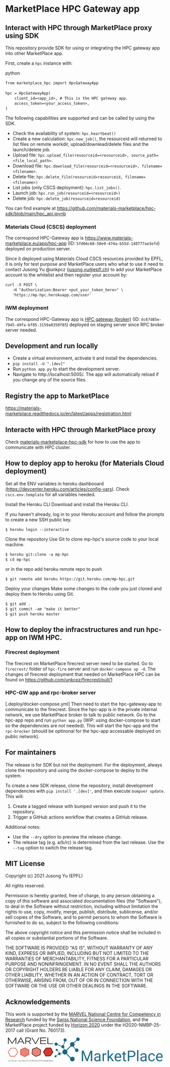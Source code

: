 # MarketPlace HPC Gateway app

## Interact with HPC through MarketPlace proxy using SDK

This repository provide SDK for using or integrating the HPC gateway app into other MarketPlace app.

First, create a `hpc` instance with:

python
```
from marketplace_hpc import HpcGatewayApp

hpc = HpcGatewayApp(
    client_id=<app_id>, # This is the HPC gateway app.
    access_token=<your_access_token>,
)
```

The following capabilities are supported and can be called by using the SDK.

- Check the availability of system: `hpc.heartbeat()`
- Create a new calculation: `hpc.new_job()`, the resourceid will returned to list files on remote workdir, upload/downlead/delete files and the launch/delete job.
- Upload file: `hpc.upload_file(resourceid=<resourceid>, source_path=<file_local_path>`.
- Download file: `hpc.download_file(resourceid=<resourceid>, filename=<filename>`.
- Delete file: `hpc.delete_file(resourceid=resourceid, filename=<filename>)`
- List jobs (only CSCS deployment): `hpc.list_jobs()`.
- Launch job: `hpc.run_job(resourceid=<resourceid>)`
- Delete job: `hpc.delete_job(resourceid=resourceid)`

You can find example at https://github.com/materials-marketplace/hpc-sdk/blob/main/hpc_api.ipynb

### Materials Cloud (CSCS) deployment

The correspond HPC-Gateway app is https://www.materials-marketplace.eu/app/hpc-app (ID: `5fd66c68-50e9-474a-b55d-148777ae3efd`) deployed on production server.

Since it deployed using Materials Cloud CSCS resources provided by EPFL, it is only for test purpose and MarketPlace users who what to use it need to contact Jusong Yu @unkpcz (jusong.yu@epfl.ch) to add your MarketPlace account to the whitelist and then register your account by:

```
curl -X POST \
   -H "Authorization:Bearer <put_your_token_here>" \
   'https://mp-hpc.herokuapp.com/user'
```

### IWM deployment

The correspond HPC-Gateway app is [HPC gateway (broker)](https://staging.materials-marketplace.eu/app/hpc-gateway-broker) (ID: `dc67d85e-7945-49fa-bf85-3159a8358f85`) deployed on staging server since RPC broker server needed.


## Development and run locally

- Create a virtual environment, activate it and install the dependencies.
- `pip install -U ".[dev]"`
- Run `python app.py` to start the development server.
- Navigate to http://localhost:5005/. The app will automatically reload if you change any of the source files.

## Registry the app to MarketPlace

https://materials-marketplace.readthedocs.io/en/latest/apps/registration.html

## Interacte with HPC through MarketPlace proxy

Check [materials-marketplace-hpc-sdk]() for how to use the app to communicate with HPC cluster.

## How to deploy app to heroku (for Materials Cloud deployment)

Set all the ENV variables in heroku dashbooard (https://devcenter.heroku.com/articles/config-vars). Check `cscs.env.template` for all variables needed.

Install the Heroku CLI
Download and install the Heroku CLI.

If you haven't already, log in to your Heroku account and follow the prompts to create a new SSH public key.

```
$ heroku login --interactive
```

Clone the repository
Use Git to clone mp-hpc's source code to your local machine.

```
$ heroku git:clone -a mp-hpc
$ cd mp-hpc
```

or in the repo add heroku remote repo to push

```
$ git remote add heroku https://git.heroku.com/mp-hpc.git
```

Deploy your changes
Make some changes to the code you just cloned and deploy them to Heroku using Git.

```
$ git add .
$ git commit -am "make it better"
$ git push heroku master
```

## How to deploy the infracstructures and run hpc-app on IWM HPC.

### Firecrest deployment
The firecrest on MarketPlace firecrest server need to be started.
Go to `firecrest/` folder of `hpc-fire` server and run `docker-compose up -d`.
The changes of firecrest deployment that needed on MarketPlace HPC can be found on https://github.com/unkcpz/firecrest/pull/1

### HPC-GW app and rpc-broker server
[.deploy/docker-compose.yml]
Then need to start the hpc-gateway-app to communicate to the firecrest.
Since the hpc-app is in the private internal network, we use MarketPlace broker to talk to public network.
Go to the hpc-app repo and run `python app.py` (WIP: using docker-compose to start so the dependencies are not needed).
This will start the hpc-app and the `rpc-brocker` (should be optinonal for the hpc-app accessable deployed on public network).

## For maintainers

The release is for SDK but not the deployment.
For the deployment, always clone the repository and using the docker-compose to deploy to the system.

To create a new SDK release, clone the repository, install development dependencies with `pip install '.[dev]'`, and then execute `bumpver update`.
This will:

  1. Create a tagged release with bumped version and push it to the repository.
  2. Trigger a GitHub actions workflow that creates a GitHub release.

Additional notes:

  - Use the `--dry` option to preview the release change.
  - The release tag (e.g. a/b/rc) is determined from the last release.
    Use the `--tag` option to switch the release tag.

## MIT License

Copyright (c) 2021 Jusong Yu (EPFL)

All rights reserved.

Permission is hereby granted, free of charge, to any person obtaining a copy
of this software and associated documentation files (the "Software"), to deal
in the Software without restriction, including without limitation the rights
to use, copy, modify, merge, publish, distribute, sublicense, and/or sell
copies of the Software, and to permit persons to whom the Software is
furnished to do so, subject to the following conditions:

The above copyright notice and this permission notice shall be included in all
copies or substantial portions of the Software.

THE SOFTWARE IS PROVIDED "AS IS", WITHOUT WARRANTY OF ANY KIND, EXPRESS OR
IMPLIED, INCLUDING BUT NOT LIMITED TO THE WARRANTIES OF MERCHANTABILITY,
FITNESS FOR A PARTICULAR PURPOSE AND NONINFRINGEMENT. IN NO EVENT SHALL THE
AUTHORS OR COPYRIGHT HOLDERS BE LIABLE FOR ANY CLAIM, DAMAGES OR OTHER
LIABILITY, WHETHER IN AN ACTION OF CONTRACT, TORT OR OTHERWISE, ARISING FROM,
OUT OF OR IN CONNECTION WITH THE SOFTWARE OR THE USE OR OTHER DEALINGS IN THE
SOFTWARE.

## Acknowledgements

This work is supported by the
[MARVEL National Centre for Competency in Research](<http://nccr-marvel.ch>) funded by the [Swiss National Science Foundation](<http://www.snf.ch/en>),
and the MarketPlace project funded by [Horizon 2020](https://ec.europa.eu/programmes/horizon2020/) under the H2020-NMBP-25-2017 call (Grant No. 760173).

<div style="text-align:center">
 <img src="miscellaneous/logos/MARVEL.png" alt="MARVEL" height="75px">
 <img src="miscellaneous/logos/MarketPlace.png" alt="MarketPlace" height="75px">
</div>
